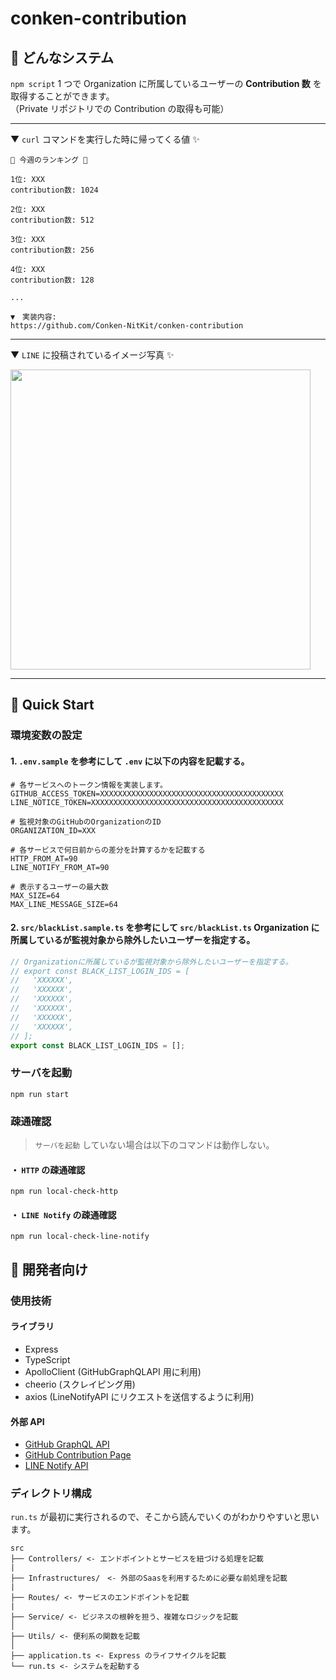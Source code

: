 # conken-contribution

## 🤔 どんなシステム

`npm script` 1 つで Organization に所属しているユーザーの **Contribution 数** を取得することができます。<br>
（Private リポジトリでの Contribution の取得も可能）

---

▼ `curl` コマンドを実行した時に帰ってくる値 ✨

```
🎉 今週のランキング 🎉

1位: XXX
contribution数: 1024

2位: XXX
contribution数: 512

3位: XXX
contribution数: 256

4位: XXX
contribution数: 128

...

▼　実装内容:
https://github.com/Conken-NitKit/conken-contribution
```

---

▼ `LINE` に投稿されているイメージ写真 ✨

<img src="https://user-images.githubusercontent.com/41711771/156927826-6d073492-e5d9-455b-af01-6344dd0e9c54.png" width="480">

---

## 🔰 Quick Start

### 環境変数の設定

#### 1. `.env.sample` を参考にして `.env` に以下の内容を記載する。

```
# 各サービスへのトークン情報を実装します。
GITHUB_ACCESS_TOKEN=XXXXXXXXXXXXXXXXXXXXXXXXXXXXXXXXXXXXXXXXX
LINE_NOTICE_TOKEN=XXXXXXXXXXXXXXXXXXXXXXXXXXXXXXXXXXXXXXXXXXX

# 監視対象のGitHubのOrganizationのID
ORGANIZATION_ID=XXX

# 各サービスで何日前からの差分を計算するかを記載する
HTTP_FROM_AT=90
LINE_NOTIFY_FROM_AT=90

# 表示するユーザーの最大数
MAX_SIZE=64
MAX_LINE_MESSAGE_SIZE=64
```

#### 2. `src/blackList.sample.ts` を参考にして `src/blackList.ts` Organization に所属しているが監視対象から除外したいユーザーを指定する。

```ts
// Organizationに所属しているが監視対象から除外したいユーザーを指定する。
// export const BLACK_LIST_LOGIN_IDS = [
//   'XXXXXX',
//   'XXXXXX',
//   'XXXXXX',
//   'XXXXXX',
//   'XXXXXX',
//   'XXXXXX',
// ];
export const BLACK_LIST_LOGIN_IDS = [];
```

### サーバを起動

```
npm run start
```

### 疎通確認

> `サーバを起動` していない場合は以下のコマンドは動作しない。

#### ・ `HTTP` の疎通確認

```
npm run local-check-http
```

#### ・ `LINE Notify` の疎通確認

```
npm run local-check-line-notify
```

## 🔧 開発者向け

### 使用技術

#### ライブラリ

- Express
- TypeScript
- ApolloClient (GitHubGraphQLAPI 用に利用)
- cheerio (スクレイピング用)
- axios (LineNotifyAPI にリクエストを送信するように利用)

#### 外部 API

- [GitHub GraphQL API](https://docs.github.com/ja/graphql/)
- [GitHub Contribution Page](https://github.com/users/kubo-hide-kun/contributions/)
- [LINE Notify API](https://notify-bot.line.me/doc/ja/)

### ディレクトリ構成

`run.ts` が最初に実行されるので、そこから読んでいくのがわかりやすいと思います。

```
src
├── Controllers/ <- エンドポイントとサービスを紐づける処理を記載
|
├── Infrastructures/　<- 外部のSaasを利用するために必要な前処理を記載
|
├── Routes/ <- サービスのエンドポイントを記載
|
├── Service/ <- ビジネスの根幹を担う、複雑なロジックを記載
│
├── Utils/ <- 便利系の関数を記載
│
├── application.ts <- Express のライフサイクルを記載
└── run.ts <- システムを起動する
```
